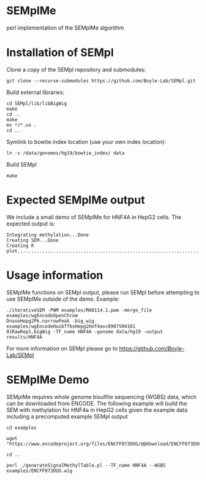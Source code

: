 # SEMplMe
perl implementation of the SEMplMe algorithm

# Installation of SEMpl
Clone a copy of the SEMpl repository and submodules:

```
git clone --recurse-submodules https://github.com/Boyle-Lab/SEMpl.git
```

Build external libraries:
```
cd SEMpl/lib/libBigWig
make
cd ..
make
mv */*.so .
cd ..
```

Symlink to bowtie index location (use your own index location):
```
ln -s /data/genomes/hg19/bowtie_index/ data
```

Build SEMpl
```
make
```

# Expected SEMplMe output

We include a small demo of SEMplMe for HNF4A in HepG2 cells. The expected output is:
```
Integrating methylation...Done
Creating SEM...Done
Creating R plot.............................................................................................................Done
```
 
# Usage information
SEMplMe functions on SEMpl output, please run SEMpl before attempting to use SEMplMe outside of the demo. Example:

```
./iterativeSEM -PWM examples/MA0114.1.pwm -merge_file examples/wgEncodeOpenChrom
DnaseHepg2Pk.narrowPeak -big_wig examples/wgEncodeHaibTfbsHepg2Hnf4asc8987V04161
01RawRep1.bigWig -TF_name HNF4A -genome data/hg19 -output results/HNF4A
```

For more information on SEMpl please go to  https://github.com/Boyle-Lab/SEMpl


# SEMplMe Demo 
SEMplMe requires whole genome bisulfite sequencing (WGBS) data, which can be downloaded from ENCODE. The following example will build the SEM with methylation for HNF4a in HepG2 cells given the example data including a precomputed example SEMpl output
```
cd examples

wget "https://www.encodeproject.org/files/ENCFF073DUG/@@download/ENCFF073DUG.bigWig"

cd ..

perl ./generateSignalMethylTable.pl --TF_name HNF4A --WGBS examples/ENCFF073DUG.wig
```
